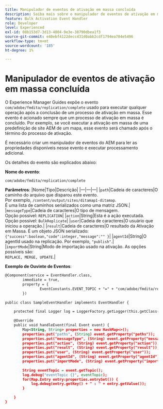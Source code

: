 ```yaml
---
title: Manipulador de eventos de ativação em massa concluída
description: Saiba mais sobre o manipulador de eventos de ativação em massa concluída
feature: Bulk Activation Event Handler
role: Developer
level: Experienced
exl-id: 08b153d7-3d13-4804-9e3e-38790dbea1f3
source-git-commit: e40ebf4122decc431d0abb2cdf1794ea704e5496
workflow-type: tm+mt
source-wordcount: '185'
ht-degree: 1%

---
```


# Manipulador de eventos de ativação em massa concluída

O Experience Manager Guides expõe o evento `com/adobe/fmdita/replication/complete` usado para executar qualquer operação após a conclusão de um processo de ativação em massa. Esse evento é acionado sempre que um processo de ativação em massa é concluído. Por exemplo, se você executar a ativação em massa de uma predefinição de site AEM de um mapa, esse evento será chamado após o término do processo de ativação.

É necessário criar um manipulador de eventos do AEM para ler as propriedades disponíveis nesse evento e executar processamento adicional.

Os detalhes do evento são explicados abaixo:

**Nome do evento**:

```
com/adobe/fmdita/replication/complete 
```

**Parâmetros**:
|Nome|Tipo|Descrição|
|—|—|—|
|`path`|Cadeia de caracteres|O caminho do arquivo que disparou este evento. <br> Por exemplo, `/content/output/sites/ditamap1-ditamap`. <br> É uma lista de caminhos serializados como uma matriz JSON.|
|`messageType`|Cadeia de caracteres|O tipo de mensagem. <br>Opção possível: `REPLICATION`|
|`action`|String|Esta é a ação executada. <br>Opção possível: `BulkReplicate`|
|`user`|Cadeia de caracteres|O usuário que iniciou a operação.|
|`result`|Cadeia de caracteres|O resultado da Ativação em Massa. É um objeto JSON serializado: <br>`{"success":boolean,"code":integer,"message":"" }`|
|`agentId`|String|O agentId usado na replicação. Por exemplo, `"publish"`.|
|`importMode`|String|Modo de importação usado na ativação. As opções possíveis são: <br>`REPLACE, MERGE, UPDATE`.|


**Exemplo de Ouvinte de Eventos**:

```XML
@Component(service = EventHandler.class,
        immediate = true,
        property = {
                EventConstants.EVENT_TOPIC + "=" + "com/adobe/fmdita/replication/complete",
        })
 
public class SampleEventHandler implements EventHandler {
 
    protected final Logger log = LoggerFactory.getLogger(this.getClass());
 
    @Override
    public void handleEvent(final Event event) {
        Map<String, String> properties = new HashMap<>();
        properties.put("paths", (String) event.getProperty("paths"));
        properties.put("messageType", (String) event.getProperty("messageType"));
        properties.put("action", (String) event.getProperty("action"));
        properties.put("result", (String) event.getProperty("result"));
        properties.put("user", (String) event.getProperty("user"));
        properties.put("agentId", (String) event.getProperty("agentId"));
        properties.put("importMode", (String) event.getProperty("importMode"));
 
        String eventTopic = event.getTopic();
        log.debug("eventTopic {}", eventTopic);
        for(Map.Entry entry:properties.entrySet()) {
            log.debug(entry.getKey() + " : " + entry.getValue());
        }
 
    }
}
```
